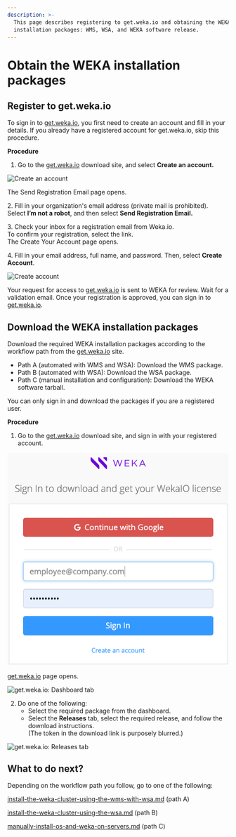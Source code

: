 ```yaml
---
description: >-
  This page describes registering to get.weka.io and obtaining the WEKA
  installation packages: WMS, WSA, and WEKA software release.
---
```


# Obtain the WEKA installation packages

## **Register to get.weka.io**

To sign in to [get.weka.io](http://get.weka.io), you first need to create an account and fill in your details. If you already have a registered account for get.weka.io, skip this procedure.

**Procedure**

1. Go to the [get.weka.io](https://get.weka.io/ui/dashboard) download site, and select **Create an account.**

![Create an account](../../.gitbook/assets/Sign-in\_create\_an\_account.png)

The Send Registration Email page opens.

2\. Fill in your organization's email address (private mail is prohibited).\
&#x20;   Select **I’m not a robot**, and then select **Send Registration Email.**

3\. Check your inbox for a registration email from Weka.io. \
&#x20;   To confirm your registration, select the link.\
&#x20;   The Create Your Account page opens.

4\. Fill in your email address, full name, and password. Then, select **Create Account**.

![Create account](../../.gitbook/assets/Create\_an\_account.png)

Your request for access to [get.weka.io](http://get.weka.io) is sent to WEKA for review. Wait for a validation email. Once your registration is approved, you can sign in to [get.weka.io](http://get.weka.io).

## **Download the** WEKA **installation packages**

Download the required WEKA installation packages according to the workflow path from the [get.weka.io](https://get.weka.io/ui/dashboard) site.

* Path A (automated with WMS and WSA): Download the WMS package.
* Path B (automated with WSA): Download the WSA package.
* Path C (manual installation and configuration): Download the WEKA software tarball.

You can only sign in and download the packages if you are a registered user.

**Procedure**

1. Go to the [get.weka.io](https://get.weka.io/ui/dashboard) download site, and sign in with your registered account.

![Sign in to download and get your Weka license](../../.gitbook/assets/sign-in-for-download.png)

[get.weka.io](http://get.weka.io) page opens.

![get.weka.io: Dashboard tab](../../.gitbook/assets/Get\_Weka\_dashboard.png)

2. Do one of the following:
   * Select the required package from the dashboard.
   * Select the **Releases** tab, select the required release, and follow the download instructions.\
     (The token in the download link is purposely blurred.)

![get.weka.io: Releases tab](../../.gitbook/assets/Get\_Weka\_download\_tab.png)

## What to do next?

Depending on the workflow path you follow, go to one of the following:

[install-the-weka-cluster-using-the-wms-with-wsa.md](install-the-weka-cluster-using-the-wms-with-wsa.md "mention") (path A)

[install-the-weka-cluster-using-the-wsa.md](install-the-weka-cluster-using-the-wsa.md "mention") (path B)

[manually-install-os-and-weka-on-servers.md](manually-install-os-and-weka-on-servers.md "mention") (path C)
